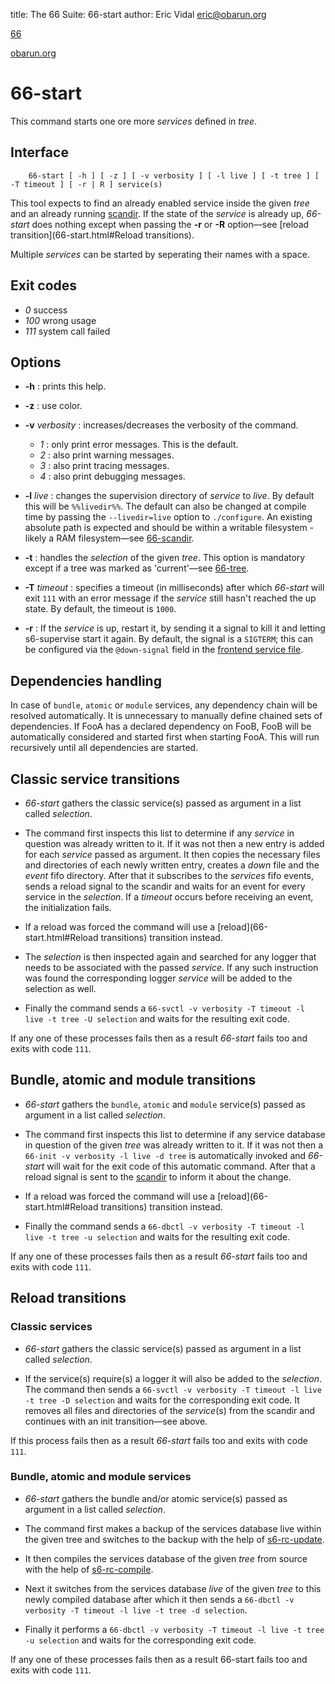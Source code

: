 title: The 66 Suite: 66-start
author: Eric Vidal <eric@obarun.org>

[66](index.html)

[obarun.org](https://web.obarun.org)

# 66-start

This command starts one ore more *services* defined in *tree*.

## Interface

```
    66-start [ -h ] [ -z ] [ -v verbosity ] [ -l live ] [ -t tree ] [ -T timeout ] [ -r | R ] service(s)
```

This tool expects to find an already enabled service inside the given *tree* and an already running [scandir](66-scandir.html). If the state of the *service* is already up, *66-start* does nothing except when passing the **-r** or **-R** option—see [reload transition](66-start.html#Reload transitions).

Multiple *services* can be started by seperating their names with a space.

## Exit codes

- *0* success
- *100* wrong usage
- *111* system call failed

## Options

- **-h** : prints this help.

- **-z** : use color.

- **-v** *verbosity* : increases/decreases the verbosity of the command.
    * *1* : only print error messages. This is the default.
    * *2* : also print warning messages.
    * *3* : also print tracing messages.
    * *4* : also print debugging messages.

- **-l** *live* : changes the supervision directory of *service* to *live*. By default this will be `%%livedir%%`. The default can also be changed at compile time by passing the `--livedir=live` option to `./configure`. An existing absolute path is expected and should be within a writable filesystem - likely a RAM filesystem—see [66-scandir](66-scandir.html).

- **-t** : handles the *selection* of the given *tree*. This option is mandatory except if a tree was marked as 'current'—see [66-tree](66-tree.html).

- **-T** *timeout* : specifies a timeout (in milliseconds) after which *66-start* will exit `111` with an error message if the *service* still hasn't reached the up state. By default, the timeout is `1000`.

- **-r** : If the *service* is up, restart it, by sending it a signal to kill it and letting s6-supervise start it again. By default, the signal is a `SIGTERM`; this can be configured via the `@down-signal` field in the [frontend service file](frontend.html).


## Dependencies handling

In case of `bundle`, `atomic` or `module` services, any dependency chain will be resolved automatically. It is unnecessary to manually define chained sets of dependencies. If FooA has a declared dependency on FooB, FooB will be automatically considered and started first when starting FooA. This will run recursively until all dependencies are started.

## Classic service transitions

- *66-start* gathers the classic service(s) passed as argument in a list called *selection*.

- The command first inspects this list to determine if any *service* in question was already written to it. If it was not then a new entry is added for each *service* passed as argument. It then copies the necessary files and directories of each newly written entry, creates a *down* file and the *event* fifo directory. After that it subscribes to the *services* fifo events, sends a reload signal to the scandir and waits for an event for every service in the *selection*. If a *timeout* occurs before receiving an event, the initialization fails.

- If a reload was forced the command will use a [reload](66-start.html#Reload transitions) transition instead.

- The *selection* is then inspected again and searched for any logger that needs to be associated with the passed *service*. If any such instruction was found the corresponding logger *service* will be added to the selection as well.

- Finally the command sends a `66-svctl -v verbosity -T timeout -l live -t tree -U selection` and waits for the resulting exit code.

If any one of these processes fails then as a result *66-start* fails too and exits with code `111`.

## Bundle, atomic and module transitions


- *66-start* gathers the `bundle`, `atomic` and `module` service(s) passed as argument in a list called *selection*.

- The command first inspects this list to determine if any service database in question of the given *tree* was already written to it. If it was not then a `66-init -v verbosity -l live -d tree` is automatically invoked and *66-start* will wait for the exit code of this automatic command. After that a reload signal is sent to the [scandir](66-scandir.html) to inform it about the change.

- If a reload was forced the command will use a [reload](66-start.html#Reload transitions) transition instead.

- Finally the command sends a `66-dbctl -v verbosity -T timeout -l live -t tree -u selection` and waits for the resulting exit code.

If any one of these processes fails then as a result *66-start* fails too and exits with code `111`.

## Reload transitions

### Classic services


- *66-start* gathers the classic service(s) passed as argument in a list called *selection*.

- If the service(s) require(s) a logger it will also be added to the *selection*. The command then sends a `66-svctl -v verbosity -T timeout -l live -t tree -D selection` and waits for the corresponding exit code. It removes all files and directories of the *service*(s) from the scandir and continues with an init transition—see above.

If this process fails then as a result *66-start* fails too and exits with code `111`.

### Bundle, atomic and module services

- *66-start* gathers the bundle and/or atomic service(s) passed as argument in a list called *selection*.

- The command first makes a backup of the services database live within the given tree and switches to the backup with the help of [s6-rc-update](https://skarnet.org/software/s6-rc-update).

- It then compiles the services database of the given *tree* from source with the help of [s6-rc-compile](https://skarnet.org/software/s6-rc-compile).

- Next it switches from the services database *live* of the given *tree* to this newly compiled database after which it then sends a `66-dbctl -v verbosity -T timeout -l live -t tree -d selection`.

- Finally it performs a `66-dbctl -v verbosity -T timeout -l live -t tree -u selection` and waits for the corresponding exit code.

If any one of these processes fails then as a result 66-start fails too and exits with code `111`.
